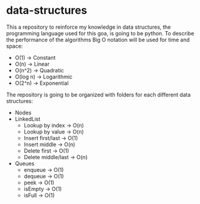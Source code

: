 # data-structures
This a repository to reinforce my knowledge in data structures, the programming language used for this goa, is going to be python. To describe the performance of the algorithms Big O notation will be used for time and space:
- O(1)	    -> Constant
- O(n)      -> Linear
- O(n^2)    -> Quadratic
- O(log n)  -> Logarithmic
- O(2^n)    -> Exponential

The repository is going to be organized with folders for each different data structures:
- Nodes
- LinkedList
  * Lookup by index    -> O(n)
  * Lookup by value    -> O(n)
  * Insert first/last  -> O(1)
  * Insert middle      -> O(n)
  * Delete first       -> O(1)
  * Delete middle/last -> O(n)
- Queues
  * enqueue            -> O(1)
  * dequeue            -> O(1)
  * peek               -> O(1)
  * isEmpty            -> O(1)
  * isFull             -> O(1)